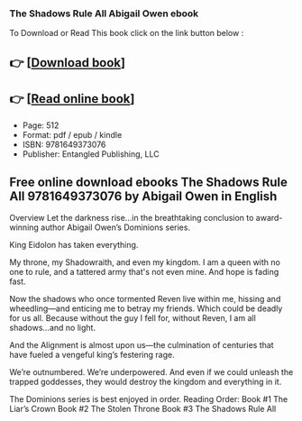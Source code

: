 ### The Shadows Rule All Abigail Owen ebook

To Download or Read This book click on the link button below :

## 👉  [**[Download book](http://get-pdfs.com/download.php?group=book&from=github.com&id=721876&lnk=1081 "Download book")**]

## 👉  [**[Read online book](http://get-pdfs.com/download.php?group=book&from=github.com&id=721876&lnk=1081 "Read online book")**]


* Page: 512
* Format: pdf / epub / kindle
* ISBN: 9781649373076
* Publisher: Entangled Publishing, LLC



## Free online download ebooks The Shadows Rule All 9781649373076  by Abigail Owen in English


Overview
Let the darkness rise…in the breathtaking conclusion to award-winning author Abigail Owen’s Dominions series.
 
 King Eidolon has taken everything.
 
 My throne, my Shadowraith, and even my kingdom. I am a queen with no one to rule, and a tattered army that&#039;s not even mine. And hope is fading fast.
 
 Now the shadows who once tormented Reven live within me, hissing and wheedling—and enticing me to betray my friends. Which could be deadly for us all. Because without the guy I fell for, without Reven, I am all shadows…and no light.
 
 And the Alignment is almost upon us—the culmination of centuries that have fueled a vengeful king’s festering rage.
 
 We’re outnumbered. We’re underpowered. And even if we could unleash the trapped goddesses, they would destroy the kingdom and everything in it.
 
 The Dominions series is best enjoyed in order.
 Reading Order:
 Book #1 The Liar’s Crown
 Book #2 The Stolen Throne
 Book #3 The Shadows Rule All



